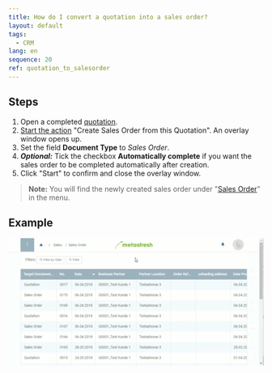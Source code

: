 ```yaml
---
title: How do I convert a quotation into a sales order?
layout: default
tags:
  - CRM
lang: en
sequence: 20
ref: quotation_to_salesorder
---
```


## Steps
1. Open a completed [quotation](Create_SalesQuotation).
1. [Start the action](StartAction#actions-menu) "Create Sales Order from this Quotation". An overlay window opens up.
1. Set the field **Document Type** to *Sales Order*.
1. ***Optional:*** Tick the checkbox **Automatically complete** if you want the sales order to be completed automatically after creation.
1. Click "Start" to confirm and close the overlay window.
 >**Note:** You will find the newly created sales order under "[Sales Order](Menu)" in the menu.

## Example
![](assets/Quotation_to_SalesOrder.gif)
